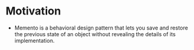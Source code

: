 # Motivation
- Memento is a behavioral design pattern that lets you save and restore the previous state of an object without revealing the details of its implementation.